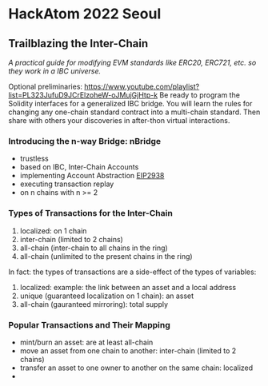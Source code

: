 # HackAtom 2022 Seoul

## Trailblazing the Inter-Chain
_A practical guide for modifying EVM standards like ERC20, ERC721, etc. so they work in a IBC universe._

Optional preliminaries: https://www.youtube.com/playlist?list=PL323JufuD9JCrElzoheW-oJMujGjHtp-k
Be ready to program the Solidity interfaces for a generalized IBC bridge. You will learn the rules for changing any one-chain standard contract into a multi-chain standard. Then share with others your discoveries in after-thon virtual interactions.

### Introducing the n-way Bridge: nBridge

- trustless
- based on IBC, Inter-Chain Accounts
- implementing Account Abstraction [EIP2938](https://github.com/ethereum/EIPs/blob/master/EIPS/eip-2938.md)
- executing transaction replay
- on n chains with n >= 2

### Types of Transactions for the Inter-Chain

1. localized: on 1 chain
1. inter-chain (limited to 2 chains)
1. all-chain (inter-chain to all chains in the ring)
1. all-chain (unlimited to the present chains in the ring)

In fact: the types of transactions are a side-effect of the types of variables:

1. localized: example: the link between an asset and a local address
2. unique (guaranteed localization on 1 chain): an asset
3. all-chain (gauranteed mirroring): total supply

### Popular Transactions and Their Mapping

- mint/burn an asset: are at least all-chain
- move an asset from one chain to another: inter-chain (limited to 2 chains)
- transfer an asset to one owner to another on the same chain: localized
- 
